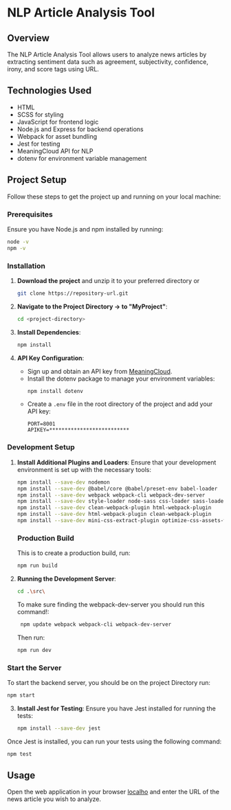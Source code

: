 # NLP Article Analysis Tool

## Overview

The NLP Article Analysis Tool allows users to analyze news articles by extracting sentiment data such as agreement, subjectivity, confidence, irony, and score tags using URL.

## Technologies Used

- HTML
- SCSS for styling
- JavaScript for frontend logic
- Node.js and Express for backend operations
- Webpack for asset bundling
- Jest for testing
- MeaningCloud API for NLP
- dotenv for environment variable management

## Project Setup

Follow these steps to get the project up and running on your local machine:

### Prerequisites

Ensure you have Node.js and npm installed by running:

```bash
node -v
npm -v
```

### Installation

1. **Download the project** and unzip it to your preferred directory
   or

   ```bash
   git clone https://repository-url.git
   ```

3. **Navigate to the Project Directory -> to "MyProject"**:

   ```bash
   cd <project-directory>
   ```

4. **Install Dependencies**:

   ```bash
   npm install
   ```

5. **API Key Configuration**:
   - Sign up and obtain an API key from [MeaningCloud](https://www.meaningcloud.com/developer/create-account).
   - Install the dotenv package to manage your environment variables:
     ```bash
     npm install dotenv
     ```
   - Create a `.env` file in the root directory of the project and add your API key:
     ```plaintext
     PORT=8001
     APIKEY=**************************
     ```

### Development Setup

1. **Install Additional Plugins and Loaders**:
   Ensure that your development environment is set up with the necessary tools:

   ```bash
   npm install --save-dev nodemon
   npm install --save-dev @babel/core @babel/preset-env babel-loader
   npm install --save-dev webpack webpack-cli webpack-dev-server
   npm install --save-dev style-loader node-sass css-loader sass-loader
   npm install --save-dev clean-webpack-plugin html-webpack-plugin
   npm install --save-dev html-webpack-plugin clean-webpack-plugin
   npm install --save-dev mini-css-extract-plugin optimize-css-assets-webpack-plugin terser-webpack-plugin

   ```

   ### Production Build

   This is to create a production build, run:

   ```bash
   npm run build
   ```

2. **Running the Development Server**:

   ```bash
   cd .\src\
   ```

   To make sure finding the webpack-dev-server you should run this command!:

   ```bash
    npm update webpack webpack-cli webpack-dev-server
   ```
   Then run: 
   ```bash
   npm run dev
   ```

### Start the Server

To start the backend server, you should be on the project Directory run:

```bash
npm start
```

3. **Install Jest for Testing**:
   Ensure you have Jest installed for running the tests:
   ```bash
   npm install --save-dev jest
   ```

Once Jest is installed, you can run your tests using the following command:

```bash
npm test
```

## Usage

Open the web application in your browser [localho](http://localhost:8080/) and enter the URL of the news article you wish to analyze.
